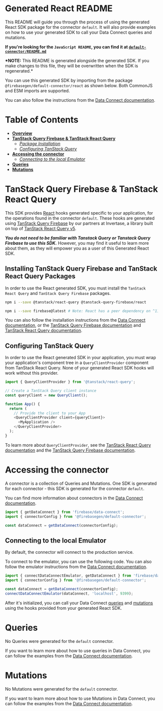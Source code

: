 # Generated React README

This README will guide you through the process of using the generated React SDK package for the connector `default`. It will also provide examples on how to use your generated SDK to call your Data Connect queries and mutations.

**If you're looking for the `JavaScript README`, you can find it at [`default-connector/README.md`](../README.md)**

**\*NOTE:** This README is generated alongside the generated SDK. If you make changes to this file, they will be overwritten when the SDK is regenerated.\*

You can use this generated SDK by importing from the package `@firebasegen/default-connector/react` as shown below. Both CommonJS and ESM imports are supported.

You can also follow the instructions from the [Data Connect documentation](https://firebase.google.com/docs/data-connect/web-sdk#react).

# Table of Contents

- [**Overview**](#generated-react-readme)
- [**TanStack Query Firebase & TanStack React Query**](#tanstack-query-firebase-tanstack-react-query)
  - [_Package Installation_](#installing-tanstack-query-firebase-and-tanstack-react-query-packages)
  - [_Configuring TanStack Query_](#configuring-tanstack-query)
- [**Accessing the connector**](#accessing-the-connector)
  - [_Connecting to the local Emulator_](#connecting-to-the-local-emulator)
- [**Queries**](#queries)
- [**Mutations**](#mutations)

# TanStack Query Firebase & TanStack React Query

This SDK provides [React](https://react.dev/) hooks generated specific to your application, for the operations found in the connector `default`. These hooks are generated using [TanStack Query Firebase](https://react-query-firebase.invertase.dev/) by our partners at Invertase, a library built on top of [TanStack React Query v5](https://tanstack.com/query/v5/docs/framework/react/overview).

**_You do not need to be familiar with Tanstack Query or Tanstack Query Firebase to use this SDK._** However, you may find it useful to learn more about them, as they will empower you as a user of this Generated React SDK.

## Installing TanStack Query Firebase and TanStack React Query Packages

In order to use the React generated SDK, you must install the `TanStack React Query` and `TanStack Query Firebase` packages.

```bash
npm i --save @tanstack/react-query @tanstack-query-firebase/react
```

```bash
npm i --save firebase@latest # Note: React has a peer dependency on ^11.3.0
```

You can also follow the installation instructions from the [Data Connect documentation](https://firebase.google.com/docs/data-connect/web-sdk#tanstack-install), or the [TanStack Query Firebase documentation](https://react-query-firebase.invertase.dev/react) and [TanStack React Query documentation](https://tanstack.com/query/v5/docs/framework/react/installation).

## Configuring TanStack Query

In order to use the React generated SDK in your application, you must wrap your application's component tree in a `QueryClientProvider` component from TanStack React Query. None of your generated React SDK hooks will work without this provider.

```javascript
import { QueryClientProvider } from '@tanstack/react-query';

// Create a TanStack Query client instance
const queryClient = new QueryClient();

function App() {
  return (
    // Provide the client to your App
    <QueryClientProvider client={queryClient}>
      <MyApplication />
    </QueryClientProvider>
  );
}
```

To learn more about `QueryClientProvider`, see the [TanStack React Query documentation](https://tanstack.com/query/latest/docs/framework/react/quick-start) and the [TanStack Query Firebase documentation](https://invertase.docs.page/tanstack-query-firebase/react#usage).

# Accessing the connector

A connector is a collection of Queries and Mutations. One SDK is generated for each connector - this SDK is generated for the connector `default`.

You can find more information about connectors in the [Data Connect documentation](https://firebase.google.com/docs/data-connect#how-does).

```javascript
import { getDataConnect } from 'firebase/data-connect';
import { connectorConfig } from '@firebasegen/default-connector';

const dataConnect = getDataConnect(connectorConfig);
```

## Connecting to the local Emulator

By default, the connector will connect to the production service.

To connect to the emulator, you can use the following code.
You can also follow the emulator instructions from the [Data Connect documentation](https://firebase.google.com/docs/data-connect/web-sdk#emulator-react-angular).

```javascript
import { connectDataConnectEmulator, getDataConnect } from 'firebase/data-connect';
import { connectorConfig } from '@firebasegen/default-connector';

const dataConnect = getDataConnect(connectorConfig);
connectDataConnectEmulator(dataConnect, 'localhost', 9399);
```

After it's initialized, you can call your Data Connect [queries](#queries) and [mutations](#mutations) using the hooks provided from your generated React SDK.

# Queries

No Queries were generated for the `default` connector.

If you want to learn more about how to use queries in Data Connect, you can follow the examples from the [Data Connect documentation](https://firebase.google.com/docs/data-connect/web-sdk#operations-react-angular).

# Mutations

No Mutations were generated for the `default` connector.

If you want to learn more about how to use Mutations in Data Connect, you can follow the examples from the [Data Connect documentation](https://firebase.google.com/docs/data-connect/web-sdk#operations-react-angular).
